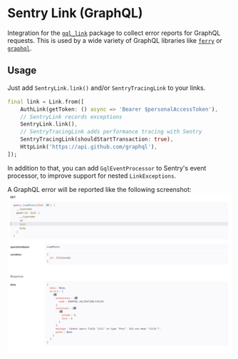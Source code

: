 # Sentry Link (GraphQL)

Integration for the [`gql_link`](https://pub.dev/packages/gql_link) package to collect error reports for GraphQL requests. This is used by a wide variety of GraphQL libraries like [`ferry`](https://pub.dev/packages/ferry) or [`graphql`](https://pub.dev/packages/graphql).


## Usage

Just add `SentryLink.link()` and/or `SentryTracingLink` to your links.
```dart
final link = Link.from([
    AuthLink(getToken: () async => 'Bearer $personalAccessToken'),
    // SentryLink records exceptions
    SentryLink.link(),
    // SentryTracingLink adds performance tracing with Sentry
    SentryTracingLink(shouldStartTransaction: true),
    HttpLink('https://api.github.com/graphql'),
]);
```

In addition to that, you can add `GqlEventProcessor` to Sentry's event processor, to improve support for nested `LinkExceptions`. 

A GraphQL error will be reported like the following screenshot: 
<img src="https://raw.githubusercontent.com/ueman/sentry-dart-tools/main/sentry_link/screenshot.png" />

